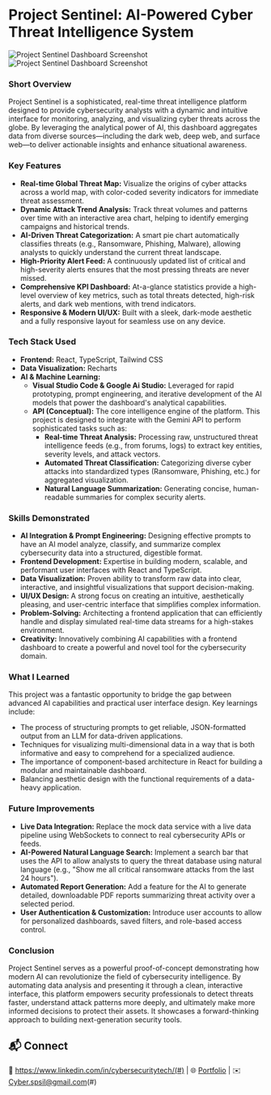 
# Project Sentinel: AI-Powered Cyber Threat Intelligence System

![Project Sentinel Dashboard Screenshot](https://image2url.com/images/1761642543302-0fb29dff-8c09-4d0d-b3b1-949db95648b2.png) 
![Project Sentinel Dashboard Screenshot](https://image2url.com/images/1761642599279-79eb87c8-e418-4754-8517-65b56abdf63d.png) 


### Short Overview

Project Sentinel is a sophisticated, real-time threat intelligence platform designed to provide cybersecurity analysts with a dynamic and intuitive interface for monitoring, analyzing, and visualizing cyber threats across the globe. By leveraging the analytical power of AI, this dashboard aggregates data from diverse sources—including the dark web, deep web, and surface web—to deliver actionable insights and enhance situational awareness.

### Key Features

- **Real-time Global Threat Map:** Visualize the origins of cyber attacks across a world map, with color-coded severity indicators for immediate threat assessment.
- **Dynamic Attack Trend Analysis:** Track threat volumes and patterns over time with an interactive area chart, helping to identify emerging campaigns and historical trends.
- **AI-Driven Threat Categorization:** A smart pie chart automatically classifies threats (e.g., Ransomware, Phishing, Malware), allowing analysts to quickly understand the current threat landscape.
- **High-Priority Alert Feed:** A continuously updated list of critical and high-severity alerts ensures that the most pressing threats are never missed.
- **Comprehensive KPI Dashboard:** At-a-glance statistics provide a high-level overview of key metrics, such as total threats detected, high-risk alerts, and dark web mentions, with trend indicators.
- **Responsive & Modern UI/UX:** Built with a sleek, dark-mode aesthetic and a fully responsive layout for seamless use on any device.

### Tech Stack Used

-   **Frontend:** React, TypeScript, Tailwind CSS
-   **Data Visualization:** Recharts
-   **AI & Machine Learning:**
    -   **Visual Studio Code & Google Ai Studio:** Leveraged for rapid prototyping, prompt engineering, and iterative development of the AI models that power the dashboard's analytical capabilities.
    -   **API (Conceptual):** The core intelligence engine of the platform. This project is designed to integrate with the Gemini API to perform sophisticated tasks such as:
        - **Real-time Threat Analysis:** Processing raw, unstructured threat intelligence feeds (e.g., from forums, logs) to extract key entities, severity levels, and attack vectors.
        - **Automated Threat Classification:** Categorizing diverse cyber attacks into standardized types (Ransomware, Phishing, etc.) for aggregated visualization.
        - **Natural Language Summarization:** Generating concise, human-readable summaries for complex security alerts.

### Skills Demonstrated

-   **AI Integration & Prompt Engineering:** Designing effective prompts to have an AI model analyze, classify, and summarize complex cybersecurity data into a structured, digestible format.
-   **Frontend Development:** Expertise in building modern, scalable, and performant user interfaces with React and TypeScript.
-   **Data Visualization:** Proven ability to transform raw data into clear, interactive, and insightful visualizations that support decision-making.
-   **UI/UX Design:** A strong focus on creating an intuitive, aesthetically pleasing, and user-centric interface that simplifies complex information.
-   **Problem-Solving:** Architecting a frontend application that can efficiently handle and display simulated real-time data streams for a high-stakes environment.
-   **Creativity:** Innovatively combining AI capabilities with a frontend dashboard to create a powerful and novel tool for the cybersecurity domain.

### What I Learned

This project was a fantastic opportunity to bridge the gap between advanced AI capabilities and practical user interface design. Key learnings include:

-   The process of structuring prompts to get reliable, JSON-formatted output from an LLM for data-driven applications.
-   Techniques for visualizing multi-dimensional data in a way that is both informative and easy to comprehend for a specialized audience.
-   The importance of component-based architecture in React for building a modular and maintainable dashboard.
-   Balancing aesthetic design with the functional requirements of a data-heavy application.

### Future Improvements

-   **Live Data Integration:** Replace the mock data service with a live data pipeline using WebSockets to connect to real cybersecurity APIs or feeds.
-   **AI-Powered Natural Language Search:** Implement a search bar that uses the API to allow analysts to query the threat database using natural language (e.g., "Show me all critical ransomware attacks from the last 24 hours").
-   **Automated Report Generation:** Add a feature for the AI to generate detailed, downloadable PDF reports summarizing threat activity over a selected period.
-   **User Authentication & Customization:** Introduce user accounts to allow for personalized dashboards, saved filters, and role-based access control.


### Conclusion

Project Sentinel serves as a powerful proof-of-concept demonstrating how modern AI can revolutionize the field of cybersecurity intelligence. By automating data analysis and presenting it through a clean, interactive interface, this platform empowers security professionals to detect threats faster, understand attack patterns more deeply, and ultimately make more informed decisions to protect their assets. It showcases a forward-thinking approach to building next-generation security tools.

## 📬 Connect
💼 https://www.linkedin.com/in/cybersecuritytech/(#) | 🌐 [Portfolio](#) | ✉️ Cyber.spsil@gmail.com(#)
